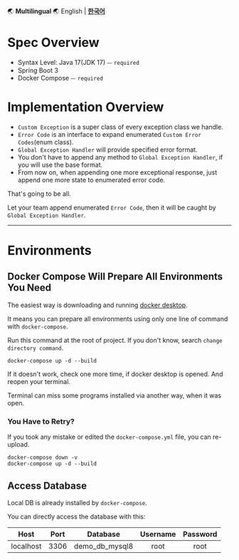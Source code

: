 🌏 **Multilingual** 🌏
English |
[**한국어**](https://github.com/merge-simpson/demo-exception-handler/blob/main/README.kr.md)

# Spec Overview

- Syntax Level: Java 17(JDK 17) ⏤ `required`
- Spring Boot 3
- Docker Compose ⏤ `required`

# Implementation Overview

- `Custom Exception` is a super class of every exception class we handle.
- `Error Code` is an interface to expand enumerated `Custom Error Codes`(enum class).
- `Global Exception Handler` will provide specified error format.
- You don't have to append any method to `Global Exception Handler`, if you will use the base format.
- From now on, when appending one more exceptional response, just append one more state to enumerated error code.

That's going to be all.

Let your team append enumerated `Error Code`, then it will be caught by `Global Exception Handler`.

---

# Environments

## Docker Compose Will Prepare All Environments You Need

The easiest way is downloading and running [docker desktop](https://www.docker.com/products/docker-desktop/).

It means you can prepare all environments using only one line of command with `docker-compose`.

Run this command at the root of project. If you don't know, search `change directory command`.

```shell
docker-compose up -d --build
```

If it doesn't work, check one more time, if docker desktop is opened. And reopen your terminal.

Terminal can miss some programs installed via another way, when it was open.

### You Have to Retry?

If you took any mistake or edited the `docker-compose.yml` file, you can re-upload.

```shell
docker-compose down -v
docker-compose up -d --build
```

## Access Database

Local DB is already installed by `docker-compose`.

You can directly access the database with this:

|   Host    | Port |    Database     | Username | Password |
|:---------:|:----:|:---------------:|:--------:|:--------:|
| localhost | 3306 | demo_db_mysql8  |   root   |   root   |
